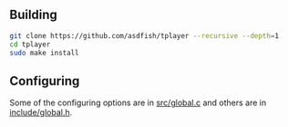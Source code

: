 ## Building
~~~sh
git clone https://github.com/asdfish/tplayer --recursive --depth=1
cd tplayer
sudo make install
~~~

## Configuring
Some of the configuring options are in [src/global.c](src/global.c) and others are in [include/global.h](include/global.h).
